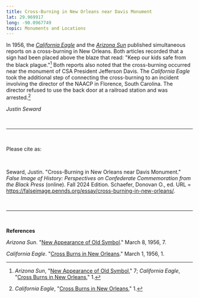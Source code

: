 ```yaml
---
title: Cross-Burning in New Orleans near Davis Monument
lat: 29.969917
long: -90.0967749
topic: Monuments and Locations
---
```

In 1956, the *[California Eagle](https://www.newspapers.com/paper/california-eagle/26218/)* and the *[Arizona Sun](https://www.newspapers.com/paper/arizona-sun/30420/)* published simultaneous reports on a cross-burning in New Orleans. Both articles recorded that a sign had been placed above the blaze that read: "Keep our kids safe from the black plague."[^1] Both reports also noted that the cross-burning occurred near the monument of CSA President Jefferson Davis. The *California Eagle* took the additional step of connecting the cross-burning to an incident involving the director of the NAACP in Florence, South Carolina. The director refused to use the back door at a railroad station and was arrested.[^2]

[^1]: *Arizona Sun*, "[New Appearance of Old Symbol](https://www.newspapers.com/paper/arizona-sun/30420/)," 7; *California Eagle*, "[Cross Burns in New Orleans](https://www.newspapers.com/paper/california-eagle/26218/)," 1.

[^2]: *California Eagle*, "[Cross Burns in New Orleans](https://www.newspapers.com/paper/california-eagle/26218/)," 1.

*Justin Seward*

<br>

<hr>

<br>

Please cite as: 

<br>

Seward, Justin. "Cross-Burning in New Orleans near Davis Monument." *False Image of History: Perspectives on Confederate Commemoration from the Black Press* (online). Fall 2024 Edition. Schaefer, Donovan O., ed. URL = https://falseimage.pennds.org/essay/cross-burning-in-new-orleans/.

<br>

<hr>

<br>

**References**

*Arizona Sun*. "[New Appearance of Old Symbol](https://www.newspapers.com/paper/arizona-sun/30420/)." March 8, 1956, 7.

*California Eagle*. "[Cross Burns in New Orleans](https://www.newspapers.com/paper/california-eagle/26218/)." March 1, 1956, 1.
